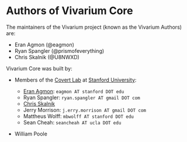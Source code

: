 # Authors of Vivarium Core

The maintainers of the Vivarium project (known as the Vivarium Authors)
are:

* Eran Agmon  (@eagmon)
* Ryan Spangler (@prismofeverything)
* Chris Skalnik (@U8NWXD)

Vivarium Core was built by:

* Members of the [Covert Lab](https://covert.stanford.edu) at
  [Stanford University](https://stanford.edu):

  * [Eran Agmon](https://eagmon.github.io): `eagmon AT stanford DOT edu`
  * Ryan Spangler: `ryan.spangler AT gmail DOT com`
  * [Chris Skalnik](https://u8nwxd.github.io)
  * Jerry Morrison: `j.erry.morrison AT gmail DOT com`
  * Mattheus Wolff: `mbwolff AT stanford DOT edu`
  * Sean Cheah: `seancheah AT ucla DOT edu`

* William Poole
